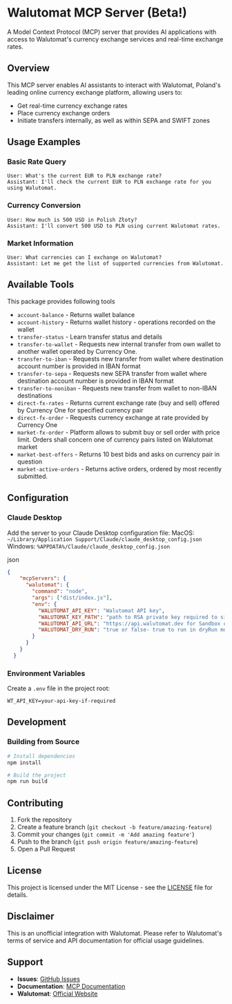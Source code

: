 # Walutomat MCP Server (Beta!)

A Model Context Protocol (MCP) server that provides AI applications with access to Walutomat's currency exchange services and real-time exchange rates.

## Overview
This MCP server enables AI assistants to interact with Walutomat, Poland's leading online currency exchange platform, allowing users to:

- Get real-time currency exchange rates
- Place currency exchange orders
- Initiate transfers internally, as well as within SEPA and SWIFT zones

## Usage Examples

### Basic Rate Query
```
User: What's the current EUR to PLN exchange rate?
Assistant: I'll check the current EUR to PLN exchange rate for you using Walutomat.
```

### Currency Conversion
```
User: How much is 500 USD in Polish Złoty?
Assistant: I'll convert 500 USD to PLN using current Walutomat rates.
```

### Market Information
```
User: What currencies can I exchange on Walutomat?
Assistant: Let me get the list of supported currencies from Walutomat.
```

## Available Tools

This package provides following tools

- `account-balance` - Returns wallet balance
- `account-history` - Returns wallet history - operations recorded on the wallet
- `transfer-status` - Learn transfer status and details
- `transfer-to-wallet` - Requests new internal transfer from own wallet to another wallet operated by Currency One.
- `transfer-to-iban` - Requests new transfer from wallet where destination account number is provided in IBAN format
- `transfer-to-sepa` - Requests new SEPA transfer from wallet where destination account number is provided in IBAN format
- `transfer-to-noniban` - Requests new transfer from wallet to non-IBAN destinations
- `direct-fx-rates` - Returns current exchange rate (buy and sell) offered by Currency One for specified currency pair
- `direct-fx-order` - Requests currency exchange at rate provided by Currency One
- `market-fx-order` - Platform allows to submit buy or sell order with price limit. Orders shall concern one of currency pairs listed on Walutomat market
- `market-best-offers` - Returns 10 best bids and asks on currency pair in question
- `market-active-orders` - Returns active orders, ordered by most recently submitted.

## Configuration

### Claude Desktop

Add the server to your Claude Desktop configuration file:
MacOS: `~/Library/Application Support/Claude/claude_desktop_config.json`
Windows: `%APPDATA%/Claude/claude_desktop_config.json`

json

```json
{
    "mcpServers": {
      "walutomat": {
        "command": "node",
        "args": ["dist/index.js"],
        "env": {
          "WALUTOMAT_API_KEY": "Walutomat API key",
          "WALUTOMAT_KEY_PATH": "path to RSA private key required to sign requests to Walutomat API",
          "WALUTOMAT_API_URL": "https://api.walutomat.dev for Sandbox or https://api.walutomat.pl for Prod",
          "WALUTOMAT_DRY_RUN": "true or false- true to run in dryRun mode, no real transactions are made. False otherwise. Use with caution!"
        }
      }
    }
  }
```

### Environment Variables

Create a `.env` file in the project root:

```env
WT_API_KEY=your-api-key-if-required
```

## Development

### Building from Source

```bash
# Install dependencies
npm install

# Build the project
npm run build
```

## Contributing

1. Fork the repository
2. Create a feature branch (`git checkout -b feature/amazing-feature`)
3. Commit your changes (`git commit -m 'Add amazing feature'`)
4. Push to the branch (`git push origin feature/amazing-feature`)
5. Open a Pull Request

## License

This project is licensed under the MIT License - see the [LICENSE](LICENSE) file for details.

## Disclaimer

This is an unofficial integration with Walutomat. Please refer to Walutomat's terms of service and API documentation for official usage guidelines.

## Support

- **Issues**: [GitHub Issues](https://github.com/your-username/walutomat-mcp-server/issues)
- **Documentation**: [MCP Documentation](https://modelcontextprotocol.io)
- **Walutomat**: [Official Website](https://walutomat.pl)
